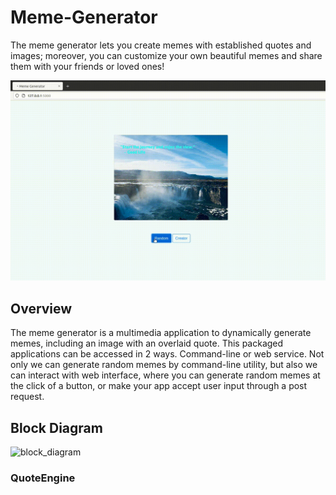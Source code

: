 # Meme-Generator
The meme generator lets you create memes with established quotes and images; moreover, you can customize your own beautiful memes and share them with your friends or loved ones!

![demo](./meme_generator_demo.gif)

## Overview
The meme generator is a multimedia application to dynamically generate memes, including an image with an overlaid quote. This packaged applications can be accessed in 2 ways. Command-line or web service. Not only we can generate random memes by command-line utility, but also we can interact with web interface, where you can generate random memes at the click of a button, or make your app accept user input through a post request.

## Block Diagram

![block_diagram](./)

### QuoteEngine
